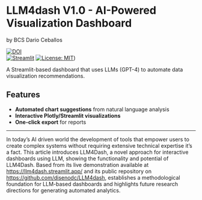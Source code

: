 # LLM4dash V1.0 - AI-Powered Visualization Dashboard
by BCS Dario Ceballos

[![DOI](https://zenodo.org/badge/DOI/10.5281/zenodo.15209909.svg)](https://doi.org/10.5281/zenodo.15209909)    
[![Streamlit](https://static.streamlit.io/badges/streamlit_badge_black_white.svg)](https://llm4dash.streamlit.app)
[![License: MIT](https://img.shields.io/badge/License-MIT-yellow.svg)](https://github.com/disenodc/LLM4dash/blob/main/LICENSE.md))

A Streamlit-based dashboard that uses LLMs (GPT-4) to automate data visualization recommendations.

## Features
- **Automated chart suggestions** from natural language analysis
- **Interactive Plotly/Streamlit visualizations**
- **One-click export** for reports

--------------------------------

In today’s AI driven world the development of tools that
empower users to create complex systems without requiring extensive technical expertise it’s a fact. This article introduces LLM4Dash, a novel approach for interactive dashboards using LLM, showing the functionality and potential of LLM4Dash.
Based from its live demonstration available at https://llm4dash.streamlit.app/ and its public repository on https://github.com/disenodc/LLM4dash, establishes a methodological foundation for LLM-based dashboards and highlights future research directions for generating automated analytics.
